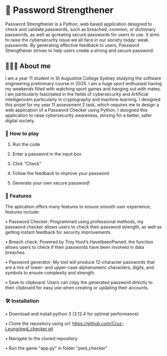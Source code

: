 # 🔐 Password Strengthener
Password Strengthener is a Python, web based application designed to check and validate passwords, such as breached, common, or dictionary passwords, as well as gcreating secure passwords for users to use. 
It aims to raise the cybersecurity issue we all face in our society today: weak passwords. By generating effective feedback to users, Password Strengthener strives to help users create a strong and secure password.

## 👨🏻‍💻 About me 
I am a year 11 student in St Augustine College Sydney studying the software engineering preliminary course in 2025.
I am a huge sport enthusiast having my weekends filled with watching sport games and hanging out with mates. 
I am particularly fascinated in the fields of cybersecurity and Artificial intelligencem particularly in cryptography and machine learning.
I designed this projet for my year 11 assessment 2 task, which requires me to design a web application of a Password Checker using Python.
I designed this application to raise cybersecurity awareness, striving for a better, safer digital society.

### 🤔 How to play
1.	Run the code

2. Enter a password in the input box

3.	Click "Check"

4.	Follow the feedback to improve your password

5. Generate your own secure password!


### 🔑 Features 
The aplication offers many features to ensure smooth user experience, features include: 

•	Password Checker: Programmed using professional methods, my password checker allows users to check their password strength, as well as getting instant feedback for security improvements.

•	Breach check: Powered by Troy Hunt’s HaveIbeenPwned, the function allows users to check if their passwords have been involved in data breaches. 

•	Password generator: My tool will produce 12-character passwords that are a mix of lower- and upper-case alphanumeric characters, digits, and symbols to ensure complexity and strength.

•	Save to clipboard: Users can copy the generated password directly to their clipboard for easy use when creating or updating their accounts. 



### 🛠️ Installation

•	Download and install python 3 (3.12.4 for optimal performance)

•	Clone the repository using url: https://github.com/Cruz-Leung/pwd_checker.git

•	Navigate to the cloned repository

• Run the game "app.py" in folder "pwd_checker"






